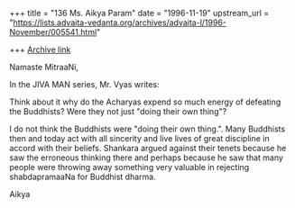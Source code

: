 +++
title = "136 Ms. Aikya Param"
date = "1996-11-19"
upstream_url = "https://lists.advaita-vedanta.org/archives/advaita-l/1996-November/005541.html"

+++
[Archive link](https://lists.advaita-vedanta.org/archives/advaita-l/1996-November/005541.html)

Namaste MitraaNi,

In the JIVA MAN series, Mr. Vyas writes:

Think about it why do the Acharyas expend so
much energy of defeating the Buddhists?  Were they not just "doing their
own thing"?

 I do not think the Buddhists were "doing their own thing.".
Many Buddhists then and today act with all sincerity and live lives of
great discipline in accord with their beliefs. Shankara argued against
their tenets because he saw the erroneous thinking there and perhaps
because he saw that many people were throwing away something very
valuable in rejecting shabdapramaaNa for Buddhist dharma.

Aikya

